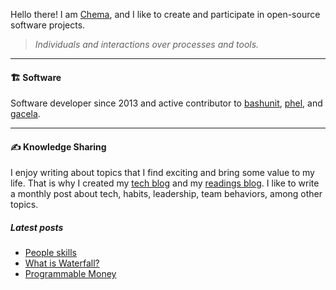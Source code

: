 Hello there! I am 
<span title="Why? {Che: Jose, ma: Maria}">
<a target="_blank" href="https://chemaclass.com/">Chema</a></span>, 
and I like to create and participate in open-source software projects.

> _Individuals and interactions over processes and tools._

---

#### 🏗 Software

Software developer since 2013 and active contributor to 
<span title="A simple testing library for bash scripts"><a target="_blank" href="https://bashunit.typeddevs.com/">bashunit</a></span>,
<span title="A Functional Programming language that transpiles to PHP"><a target="_blank" href="https://phel-lang.org">phel</a></span>,
and <span title="A library that helps you build modular PHP applications"><a target="_blank" href="https://gacela-project.com/">gacela</a></span>.

---

#### ✍️ Knowledge Sharing

I enjoy writing about topics that I find exciting and bring some value to my life. 
That is why I created my [tech blog](https://chemaclass.es/blog/) and my [readings blog](https://chemaclass.es/readings/). 
I like to write a monthly post about tech, habits, leadership, team behaviors, among other topics.

##### Latest posts

<!-- BLOG-POST-LIST:START -->
- [People skills](https://chemaclass.com/blog/people-skills/)
- [What is Waterfall?](https://chemaclass.com/blog/what-is-waterfall/)
- [Programmable Money](https://chemaclass.com/blog/programmable-money/)
<!-- BLOG-POST-LIST:END -->
